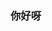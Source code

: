 <!--
 * @Descripttion: 
 * @version: 
 * @Author: ErCHen
 * @Date: 2019-12-30 16:03:30
 * @LastEditTime: 2019-12-30 16:03:59
 -->
### 你好呀